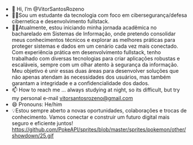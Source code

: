 - 👋 Hi, I’m @VitorSantosRozeno
- 👀💥Sou um estudante da tecnologia com foco em cibersegurança/defesa cibernetica e desenvolvimento fullstack. 
- 🌱🌐Atualmente, estou iniciando minha jornada acadêmica no bacharelado em Sistemas de Informação, onde pretendo consolidar meus conhecimentos técnicos e explorar as melhores práticas para proteger sistemas e dados em um cenário cada vez mais conectado.
Com experiência prática em desenvolvimento fullstack, tenho trabalhado com diversas tecnologias para criar aplicações robustas e escaláveis, sempre com um olhar atento à segurança da informação. Meu objetivo é unir essas duas áreas para desenvolver soluções que não apenas atendam às necessidades dos usuários, mas também garantam a integridade e a confidencialidade dos dados.
- 📫 How to reach me ... always studying at night, so its difficult, but try my personal e-mail vitorsantosrozeno@gmail.com
- 😄 Pronouns: He/him
- 💡Estou sempre aberto a novas oportunidades, colaborações e trocas de conhecimento. Vamos conectar e construir um futuro digital mais seguro e eficiente juntos!
https://github.com/PokeAPI/sprites/blob/master/sprites/pokemon/other/showdown/25.gif
